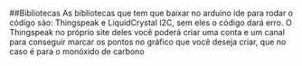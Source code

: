 ##Bibliotecas 
As bibliotecas que tem que baixar no arduino ide para rodar o código são: Thingspeak e LiquidCrystal I2C, sem eles o código dará erro. O Thingspeak no próprio site deles você poderá criar uma conta e um canal para conseguir marcar os pontos no gráfico que você deseja criar, que no caso é para o monóxido de carbono
